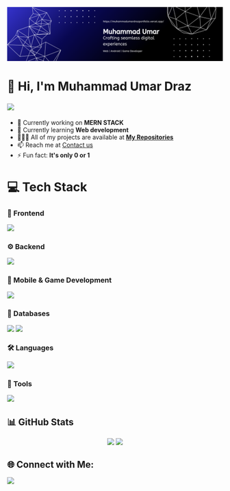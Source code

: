 <!-- =========================================================== -->
<!-- 👋 HEADER 👋 -->
<!-- =========================================================== -->
<div>
<img src="./assets/banner.png" />
</div>

<div>
  
<h1>👋 Hi, I'm <strong>Muhammad Umar Draz</strong></h1>
<h3> 
    <img src="https://readme-typing-svg.herokuapp.com/?font=Righteous&size=25&duration=5000&vLeft=true&width=500&height=50&lines=Welcome+to+my+GitHub!;Explore+various+repos!;Web,+App,+Game+and+More">
</h3>
</div>

<!-- =========================================================== -->
<!-- 👇 INFO 👇 -->
<!-- =========================================================== -->
<ul>
  <li>🔭 Currently working on <strong>MERN STACK</strong></li>
  <li>🌱 Currently learning <strong>Web development</strong></li>
  <li>👩🏻‍💻 All of my projects are available at 
    <strong><a href="https://github.com/umardraz2004?tab=repositories">My Repositories</a></strong>
  </li>
  <li>📫 Reach me at <a href="https://mail.google.com/mail/?view=cm&fs=1&to=umardraz6965@gmail.com" target="_blank">Contact us</a></li>

  <li>⚡ Fun fact: <strong>It's only 0 or 1</strong></li>
</ul>

<!-- =========================================================== -->
<!-- 💻 BEAUTIFUL GROUPED ICONS TECH STACK 💻 -->
<!-- =========================================================== -->
<h1>💻 Tech Stack</h1>

<!-- 🎨 Frontend -->
<h3>🎨 Frontend</h3>
<p>
  <img src="https://skillicons.dev/icons?i=html,css,js,ts,react,bootstrap,tailwind" />
</p>

<!-- ⚙️ Backend -->
<h3>⚙️ Backend</h3>
<p>
  <img src="https://skillicons.dev/icons?i=nodejs,express" />
</p>

<!-- 📱 Mobile & Game Dev -->
<h3>📱 Mobile & Game Development</h3>
<p>
  <img src="https://skillicons.dev/icons?i=flutter,react,unity" />
</p>

<!-- 💾 Databases -->
<h3>💾 Databases</h3>
<p>
  <img src="https://skillicons.dev/icons?i=mysql" />
  <img height="48" src="https://cdn.jsdelivr.net/gh/devicons/devicon/icons/oracle/oracle-original.svg" />
</p>

<!-- 🛠️ Languages -->
<h3>🛠️ Languages</h3>
<p>
  <img src="https://skillicons.dev/icons?i=java,cpp,cs,dart" />
</p>

<!-- 🔧 Tools -->
<h3>🔧 Tools</h3>
<p>
  <img src="https://skillicons.dev/icons?i=git,github,vscode" />
</p>

<!-- =========================================================== -->
<!-- 📈 STATS 📈 -->
<!-- =========================================================== -->
<h2> 📊 GitHub Stats </h2>
<div align="center">

<img src="https://streak-stats.demolab.com?user=umardraz2004&theme=tokyonight&hide_border=false" />

<img src="https://github-readme-stats.vercel.app/api/top-langs/?username=umardraz2004&layout=compact&theme=tokyonight" />

</div>

<!-- =========================================================== -->
<!-- 🌐 CONNECT WITH ME 🌐 -->
<!-- =========================================================== -->
<h2>🌐 Connect with Me:</h2>

<div>
<!-- 🌐 Portfolio Badge -->
<a href="https://muhammadumardrazportfolio.vercel.app/">
<img src="https://img.shields.io/badge/-Portfolio-000000?style=for-the-badge&logo=vercel&logoColor=white" />
</a>
</div>
